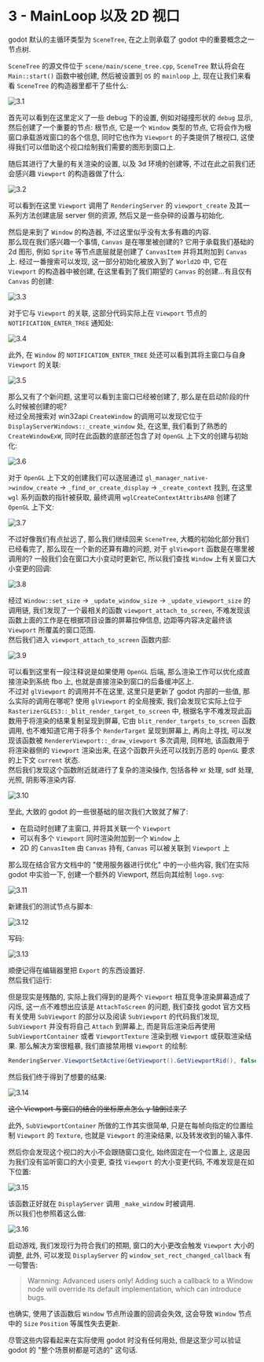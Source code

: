 # 3 - MainLoop 以及 2D 视口

godot 默认的主循环类型为 `SceneTree`, 在之上则承载了 godot 中的重要概念之一节点树.  

`SceneTree` 的源文件位于 `scene/main/scene_tree.cpp`,
`SceneTree` 默认将会在 `Main::start()` 函数中被创建, 然后被设置到 `OS` 的 `mainloop` 上,
现在让我们来看看 `SceneTree` 的构造器里都干了些什么:

![3.1](pic/3.1.png)

首先可以看到在这里定义了一些 debug 下的设置, 例如对碰撞形状的 `debug` 显示, 然后创建了一个重要的节点: 根节点,
它是一个 `Window` 类型的节点, 它将会作为根窗口承载游戏窗口的各个信息, 同时它也作为 `Viewport` 的子类提供了根视口,
这使得我们可以借助这个视口绘制我们需要的图形到窗口上.  

随后其进行了大量的有关渲染的设置, 以及 3d 环境的创建等,
不过在此之前我们还会感兴趣 `Viewport` 的构造器做了什么:

![3.2](pic/3.2.png)

可以看到在这里 `Viewport` 调用了 `RenderingServer` 的 `viewport_create` 及其一系列方法创建底层 server 侧的资源,
然后又是一些杂碎的设置与初始化.  

然后是来到了 `Window` 的构造器, 不过这里似乎没有太多有趣的内容.  
那么现在我们感兴趣一个事情, `Canvas` 是在哪里被创建的? 它用于承载我们基础的 2d 图形, 例如 `Sprite` 等节点底层就是创建了 `CanvasItem` 并将其附加到 `Canvas` 上.
经过一番搜索可以发现, 这一部分初始化被放入到了 `World2D` 中, 它在 `Viewport` 的构造器中被创建, 在这里看到了我们期望的 `Canvas` 的创建...有且仅有 `Canvas` 的创建:

![3.3](pic/3.3.png)

对于它与 `Viewport` 的关联, 这部分代码实际上在 `Viewport` 节点的 `NOTIFICATION_ENTER_TREE` 通知处:

![3.4](pic/3.4.png)

此外, 在 `Window` 的 `NOTIFICATION_ENTER_TREE` 处还可以看到其将主窗口与自身 `Viewport` 的关联:

![3.5](pic/3.5.png)

那么又有了个新问题, 这里可以看到主窗口已经被创建了, 那么是在启动阶段的什么时候被创建的呢?  
经过全局搜索对 win32api `CreateWindow` 的调用可以发现它位于 `DisplayServerWindows::_create_window` 处,
在这里, 我们看到了熟悉的 `CreateWindowExW`, 同时在此函数的底部还包含了对 `OpenGL` 上下文的创建与初始化:

![3.6](pic/3.6.png)

对于 `OpenGL` 上下文的创建我们可以逐层通过 `gl_manager_native->window_create` -> `_find_or_create_display` -> `_create_context` 找到,
在这里 `wgl` 系列函数的指针被获取, 最终调用 `wglCreateContextAttribsARB` 创建了 `OpenGL` 上下文:

![3.7](pic/3.7.png)

不过好像我们有点扯远了, 那么我们继续回来 `SceneTree`, 大概的初始化部分我们已经看完了, 那么现在一个新的还算有趣的问题,
对于 `glViewport` 函数是在哪里被调用的? 一般我们会在窗口大小变动时更新它, 所以我们查找 `Window` 上有关窗口大小变更的回调:

![3.8](pic/3.8.png)

经过 `Window::set_size` -> `_update_window_size` -> `_update_viewport_size` 的调用链, 我们发现了一个最相关的函数 `viewport_attach_to_screen`,
不难发现该函数上面的工作是在根据项目设置的屏幕拉伸信息, 边距等内容决定最终该 `Viewport` 所覆盖的窗口范围.  
然后我们进入 `viewport_attach_to_screen` 函数内部:

![3.9](pic/3.9.png)

可以看到这里有一段注释说是如果使用 `OpenGL` 后端, 那么渲染工作可以优化成直接渲染到系统 fbo 上, 也就是直接渲染到窗口的后备缓冲区上.  
不过对 `glViewport` 的调用并不在这里, 这里只是更新了 godot 内部的一些值, 那么实际的调用在哪呢?
使用 `glViewport` 的全局搜索, 我们会发现它实际上位于 `RasterizerGLES3::_blit_render_target_to_screen` 中,
根据名字不难发现此函数用于将渲染的结果复制呈现到屏幕, 它由 `blit_render_targets_to_screen` 函数调用,
也不难知道它用于将多个 `RenderTarget` 呈现到屏幕上, 再向上寻找, 可以发现该函数被 `RendererViewport::_draw_viewport` 多次调用,
同样地, 该函数用于将渲染器侧的 `Viewport` 渲染出来, 在这个函数开头还可以找到万恶的 `OpenGL` 要求的上下文 `current` 状态.  
然后我们发现这个函数附近就进行了复杂的渲染操作, 包括各种 xr 处理, sdf 处理, 光照, 阴影等渲染内容.

![3.10](pic/3.10.png)

至此, 大致的 godot 的一些很基础的层次我们大致就了解了:

- 在启动时创建了主窗口, 并将其关联一个 `Viewport`
- 可以有多个 `Viewport` 同时渲染附加到一个 `Window` 上
- 2D 的 `CanvasItem` 由 `Canvas` 持有, `Canvas` 可以被关联到 `Viewport` 上

那么现在结合官方文档中的 "使用服务器进行优化" 中的一小些内容, 我们在实际 godot 中实验一下, 创建一个额外的 Viewport, 然后向其绘制 `logo.svg`:

![3.11](pic/3.11.png)

新建我们的测试节点与脚本:

![3.12](pic/3.12.png)

写码:

![3.13](pic/3.13.png)

顺便记得在编辑器里把 `Export` 的东西设置好.  
然后我们运行:  

但是现实是残酷的, 实际上我们得到的是两个 `Viewport` 相互竞争渲染屏幕造成了闪烁, 这一点不难想出应该是 `AttachToScreen` 的问题, 我们查找 godot 官方文档有关使用 `SubViewport` 的部分以及阅读 `SubViewport` 的代码我们发现, `SubViewport` 并没有将自己 `Attach` 到屏幕上, 而是背后渲染后再使用 `SubViewportContainer` 或者 `ViewportTexture` 渲染到根 `Viewport` 或获取渲染结果. 那么解决方案很粗暴, 我们直接禁用根 `Viewport` 的绘制:

```cs
RenderingServer.ViewportSetActive(GetViewport().GetViewportRid(), false);
```

然后我们终于得到了想要的结果:

![3.14](pic/3.14.png)

~~这个 Viewport 与窗口的结合的坐标原点怎么 y 轴倒过来了~~

此外, `SubViewportContainer` 所做的工作其实很简单, 只是在每帧向指定的位置绘制 `Viewport` 的 `Texture`, 也就是 `Viewport` 的渲染结果, 以及转发收到的输入事件.

然后你会发现这个视口的大小不会跟随窗口变化, 始终固定在一个位置上, 这是因为我们没有监听窗口的大小变更, 查找 `Viewport` 的大小变更代码, 不难发现是在如下位置:

![3.15](pic/3.15.png)

该函数正好就在 `DisplayServer` 调用 `_make_window` 时被调用.  
所以我们也参照着这么做:

![3.16](pic/3.16.png)

启动游戏, 我们发现行为符合我们的预期, 窗口的大小更改会触发 `Viewport` 大小的调整, 此外,
可以发现 `DisplayServer` 的 `window_set_rect_changed_callback` 有一句警告:

> Warnning: Advanced users only! Adding such a callback to a Window node will override its default implementation, which can introduce bugs.

也确实, 使用了该函数后 `Window` 节点所设置的回调会失效, 这会导致 `Window` 节点中的 `Size` `Position` 等属性失去更新.  

尽管这些内容看起来在实际使用 godot 时没有任何用处, 但是这至少可以验证 godot 的 "整个场景树都是可选的" 这句话.